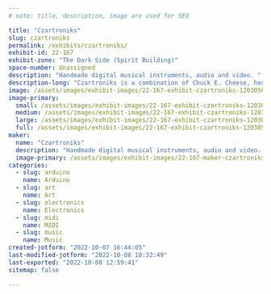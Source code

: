 ```yaml
---
# note: title, description, image are used for SEO

title: "Czartroniks"
slug: czartroniks
permalink: /exhibits/czartroniks/
exhibit-id: 22-167
exhibit-zone: "The Dark Side (Spirit Building)"
space-number: Unassigned
description: "Handmade digital musical instruments, audio and video. "
description-long: "Czartroniks is a combination of Chuck E. Cheese, heavy metal and the Muppet Show.  "
image: /assets/images/exhibit-images/22-167-exhibit-czartroniks-12030561-1492141614429817-2387662813479642395-o-large.jpg
image-primary: 
  small: /assets/images/exhibit-images/22-167-exhibit-czartroniks-12030561-1492141614429817-2387662813479642395-o-small.jpg
  medium: /assets/images/exhibit-images/22-167-exhibit-czartroniks-12030561-1492141614429817-2387662813479642395-o-medium.jpg
  large: /assets/images/exhibit-images/22-167-exhibit-czartroniks-12030561-1492141614429817-2387662813479642395-o-large.jpg
  full: /assets/images/exhibit-images/22-167-exhibit-czartroniks-12030561-1492141614429817-2387662813479642395-o-full.jpg
maker: 
  name: "Czartroniks"
  description: "Handmade digital musical instruments, audio and video.  "
  image-primary: /assets/images/exhibit-images/22-167-maker-czartroniks-cba71329-6755-4e6c-ab60-eed917c51ea2-x0r-ray-charles-as-an-alien-playing-piano-medium.png
categories: 
  - slug: arduino
    name: Arduino
  - slug: art
    name: Art
  - slug: electronics
    name: Electronics
  - slug: midi
    name: MIDI
  - slug: music
    name: Music
created-jotform: "2022-10-07 16:44:05"
last-modified-jotform: "2022-10-08 10:32:49"
last-exported: "2022-10-08 12:59:41"
sitemap: false

---
```

